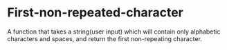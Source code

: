 # First-non-repeated-character
A function that takes a string(user input) which will contain only alphabetic characters and spaces, and return the first non-repeating character.
